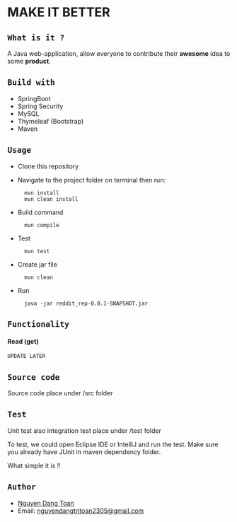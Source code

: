 # **MAKE IT BETTER**

## `What is it ?`

   A Java web-application, allow everyone to contribute their **awesome** idea to some **product**. 

## `Build with`

* SpringBoot
* Spring Security
* MySQL
* Thymeleaf (Bootstrap)
* Maven

## `Usage`
* Clone this repository
* Navigate to the project folder on terminal then run: 

        mvn install 
        mvn clean install
        
* Build command
        
        mvn compile
        
* Test 

        mvn test
        
* Create jar file

        mvn clean
        
* Run 

        java -jar reddit_rep-0.0.1-SNAPSHOT.jar

      
## `Functionality`
#### Read (get)

    UPDATE LATER
    
## `Source code`

 Source code place under /src folder

## `Test`

 Unit test also integration test place under /test folder
 
 To test, we could open Eclipse IDE or IntelliJ and run the test. Make sure you already have JUnit in maven dependency folder. 
  
 What simple it is !!

## `Author`
   * [Nguyen Dang Toan](https://www.linkedin.com/in/nguyendangtoan/)
   * Email: [nguyendangtritoan2305@gmail.com]()

